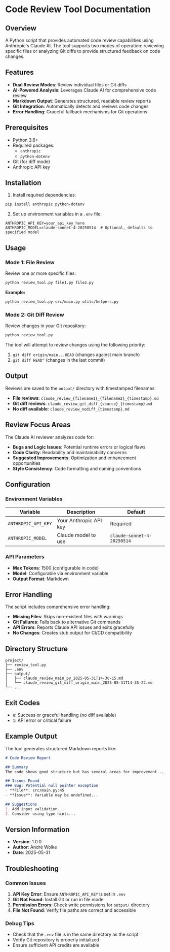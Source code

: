 <!--
This documentation was auto-generated by Claude on 2025-05-31T15-24-22.
Source file: ./tools/claude_review.py
-->

# Code Review Tool Documentation

## Overview

A Python script that provides automated code review capabilities using Anthropic's Claude AI. The tool supports two modes of operation: reviewing specific files or analyzing Git diffs to provide structured feedback on code changes.

## Features

- **Dual Review Modes**: Review individual files or Git diffs
- **AI-Powered Analysis**: Leverages Claude AI for comprehensive code review
- **Markdown Output**: Generates structured, readable review reports
- **Git Integration**: Automatically detects and reviews code changes
- **Error Handling**: Graceful fallback mechanisms for Git operations

## Prerequisites

- Python 3.6+
- Required packages:
  - `anthropic`
  - `python-dotenv`
- Git (for diff mode)
- Anthropic API key

## Installation

1. Install required dependencies:
```bash
pip install anthropic python-dotenv
```

2. Set up environment variables in a `.env` file:
```env
ANTHROPIC_API_KEY=your_api_key_here
ANTHROPIC_MODEL=claude-sonnet-4-20250514  # Optional, defaults to specified model
```

## Usage

### Mode 1: File Review

Review one or more specific files:

```bash
python review_tool.py file1.py file2.py
```

**Example:**
```bash
python review_tool.py src/main.py utils/helpers.py
```

### Mode 2: Git Diff Review

Review changes in your Git repository:

```bash
python review_tool.py
```

The tool will attempt to review changes using the following priority:
1. `git diff origin/main...HEAD` (changes against main branch)
2. `git diff HEAD^` (changes in the last commit)

## Output

Reviews are saved to the `output/` directory with timestamped filenames:

- **File reviews**: `claude_review_{filename1}_{filename2}_{timestamp}.md`
- **Git diff reviews**: `claude_review_git_diff_{source}_{timestamp}.md`
- **No diff available**: `claude_review_nodiff_{timestamp}.md`

## Review Focus Areas

The Claude AI reviewer analyzes code for:

- **Bugs and Logic Issues**: Potential runtime errors or logical flaws
- **Code Clarity**: Readability and maintainability concerns
- **Suggested Improvements**: Optimization and enhancement opportunities
- **Style Consistency**: Code formatting and naming conventions

## Configuration

### Environment Variables

| Variable | Description | Default |
|----------|-------------|---------|
| `ANTHROPIC_API_KEY` | Your Anthropic API key | Required |
| `ANTHROPIC_MODEL` | Claude model to use | `claude-sonnet-4-20250514` |

### API Parameters

- **Max Tokens**: 1500 (configurable in code)
- **Model**: Configurable via environment variable
- **Output Format**: Markdown

## Error Handling

The script includes comprehensive error handling:

- **Missing Files**: Skips non-existent files with warnings
- **Git Failures**: Falls back to alternative Git commands
- **API Errors**: Reports Claude API issues and exits gracefully
- **No Changes**: Creates stub output for CI/CD compatibility

## Directory Structure

```
project/
├── review_tool.py
├── .env
├── output/
│   ├── claude_review_main_py_2025-05-31T14-30-15.md
│   └── claude_review_git_diff_origin_main_2025-05-31T14-35-22.md
└── ...
```

## Exit Codes

- `0`: Success or graceful handling (no diff available)
- `1`: API error or critical failure

## Example Output

The tool generates structured Markdown reports like:

```markdown
# Code Review Report

## Summary
The code shows good structure but has several areas for improvement...

## Issues Found
### Bug: Potential null pointer exception
- **File**: src/main.py:45
- **Issue**: Variable may be undefined...

## Suggestions
1. Add input validation...
2. Consider using type hints...
```

## Version Information

- **Version**: 1.0.0
- **Author**: André Wolke
- **Date**: 2025-05-31

## Troubleshooting

### Common Issues

1. **API Key Error**: Ensure `ANTHROPIC_API_KEY` is set in `.env`
2. **Git Not Found**: Install Git or run in file mode
3. **Permission Errors**: Check write permissions for `output/` directory
4. **File Not Found**: Verify file paths are correct and accessible

### Debug Tips

- Check that the `.env` file is in the same directory as the script
- Verify Git repository is properly initialized
- Ensure sufficient API credits are available